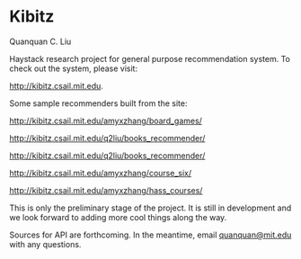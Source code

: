Kibitz
======

Quanquan C. Liu

Haystack research project for general purpose recommendation system. To check out the system, please visit:

http://kibitz.csail.mit.edu.

Some sample recommenders built from the site:


http://kibitz.csail.mit.edu/amyxzhang/board_games/

http://kibitz.csail.mit.edu/q2liu/books_recommender/

http://kibitz.csail.mit.edu/q2liu/books_recommender/

http://kibitz.csail.mit.edu/amyxzhang/course_six/

http://kibitz.csail.mit.edu/amyxzhang/hass_courses/

This is only the preliminary stage of the project. It is still in development and we look forward to adding more cool things along the way.

Sources for API are forthcoming. In the meantime, email quanquan@mit.edu with any questions.
